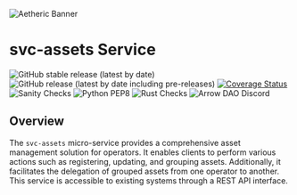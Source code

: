 ![Aetheric Banner](https://github.com/aetheric-oss/.github/raw/main/assets/readme-banner.png)

# svc-assets Service

![GitHub stable release (latest by date)](https://img.shields.io/github/v/release/aetheric-oss/svc-assets?sort=semver&color=green) ![GitHub release (latest by date including pre-releases)](https://img.shields.io/github/v/release/aetheric-oss/svc-assets?include_prereleases) [![Coverage Status](https://coveralls.io/repos/github/aetheric-oss/svc-assets/badge.svg?branch=develop)](https://coveralls.io/github/aetheric-oss/svc-assets)
![Sanity Checks](https://github.com/aetheric-oss/svc-assets/actions/workflows/sanity_checks.yml/badge.svg?branch=develop) ![Python PEP8](https://github.com/aetheric-oss/svc-assets/actions/workflows/python_ci.yml/badge.svg?branch=develop) ![Rust Checks](https://github.com/aetheric-oss/svc-assets/actions/workflows/rust_ci.yml/badge.svg?branch=develop) 
![Arrow DAO Discord](https://img.shields.io/discord/853833144037277726?style=plastic)

## Overview

The `svc-assets` micro-service provides a comprehensive asset management
solution for operators. It enables clients to perform various actions such as
registering, updating, and grouping assets. Additionally, it facilitates the
delegation of grouped assets from one operator to another. This service is
accessible to existing systems through a REST API interface.
